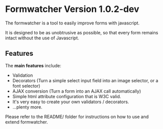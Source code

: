 # Formwatcher Version 1.0.2-dev

The formwatcher is a tool to easily improve forms with javascript.

It is designed to be as unobtrusive as possible, so that every form remains intact without the use of Javascript.


## Features

The **main features** include:

- Validation
- Decorators (Turn a simple select input field into an image selector, or a font selector)
- AJAX conversion (Turn a form into an AJAX call automatically)
- Simple html attribute configuration that is W3C valid.
- It's very easy to create your own validators / decorators.
- ...plenty more.


Please refer to the README/ folder for instructions on how to use and extend formwatcher.

